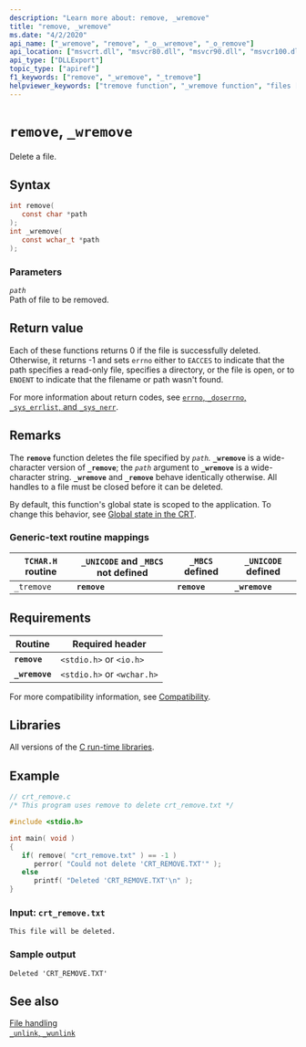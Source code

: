 ```yaml
---
description: "Learn more about: remove, _wremove"
title: "remove, _wremove"
ms.date: "4/2/2020"
api_name: ["_wremove", "remove", "_o__wremove", "_o_remove"]
api_location: ["msvcrt.dll", "msvcr80.dll", "msvcr90.dll", "msvcr100.dll", "msvcr100_clr0400.dll", "msvcr110.dll", "msvcr110_clr0400.dll", "msvcr120.dll", "msvcr120_clr0400.dll", "ucrtbase.dll", "api-ms-win-crt-filesystem-l1-1-0.dll", "api-ms-win-crt-private-l1-1-0.dll"]
api_type: ["DLLExport"]
topic_type: ["apiref"]
f1_keywords: ["remove", "_wremove", "_tremove"]
helpviewer_keywords: ["tremove function", "_wremove function", "files [C++], deleting", "_tremove function", "files [C++], removing", "wremove function", "remove function"]
---
```

# `remove`, `_wremove`

Delete a file.

## Syntax

```C
int remove(
   const char *path
);
int _wremove(
   const wchar_t *path
);
```

### Parameters

*`path`*\
Path of file to be removed.

## Return value

Each of these functions returns 0 if the file is successfully deleted. Otherwise, it returns -1 and sets `errno` either to `EACCES` to indicate that the path specifies a read-only file, specifies a directory, or the file is open, or to `ENOENT` to indicate that the filename or path wasn't found.

For more information about return codes, see [`errno`, `_doserrno`, `_sys_errlist`, and `_sys_nerr`](../errno-doserrno-sys-errlist-and-sys-nerr.md).

## Remarks

The **`remove`** function deletes the file specified by *`path`.* **`_wremove`** is a wide-character version of **`_remove`**; the *`path`* argument to **`_wremove`** is a wide-character string. **`_wremove`** and **`_remove`** behave identically otherwise. All handles to a file must be closed before it can be deleted.

By default, this function's global state is scoped to the application. To change this behavior, see [Global state in the CRT](../global-state.md).

### Generic-text routine mappings

| `TCHAR.H` routine | `_UNICODE` and `_MBCS` not defined | `_MBCS` defined | `_UNICODE` defined |
|---|---|---|---|
| `_tremove` | **`remove`** | **`remove`** | **`_wremove`** |

## Requirements

| Routine | Required header |
|---|---|
| **`remove`** | `<stdio.h>` or `<io.h>` |
| **`_wremove`** | `<stdio.h>` or `<wchar.h>` |

For more compatibility information, see [Compatibility](../compatibility.md).

## Libraries

All versions of the [C run-time libraries](../crt-library-features.md).

## Example

```C
// crt_remove.c
/* This program uses remove to delete crt_remove.txt */

#include <stdio.h>

int main( void )
{
   if( remove( "crt_remove.txt" ) == -1 )
      perror( "Could not delete 'CRT_REMOVE.TXT'" );
   else
      printf( "Deleted 'CRT_REMOVE.TXT'\n" );
}
```

### Input: `crt_remove.txt`

```Input
This file will be deleted.
```

### Sample output

```Output
Deleted 'CRT_REMOVE.TXT'
```

## See also

[File handling](../file-handling.md)\
[`_unlink`, `_wunlink`](unlink-wunlink.md)
